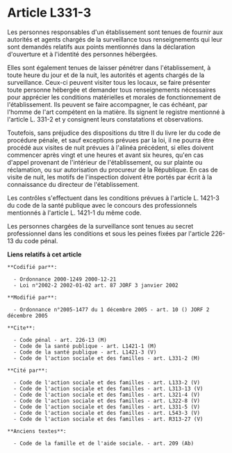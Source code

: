 # Article L331-3

Les personnes responsables d'un établissement sont tenues de fournir aux autorités et agents chargés de la surveillance tous
renseignements qui leur sont demandés relatifs aux points mentionnés dans la déclaration d'ouverture et à l'identité des
personnes hébergées.

Elles sont également tenues de laisser pénétrer dans l'établissement, à toute heure du jour et de la nuit, les autorités et
agents chargés de la surveillance. Ceux-ci peuvent visiter tous les locaux, se faire présenter toute personne hébergée et
demander tous renseignements nécessaires pour apprécier les conditions matérielles et morales de fonctionnement de
l'établissement. Ils peuvent se faire accompagner, le cas échéant, par l'homme de l'art compétent en la matière. Ils signent
le registre mentionné à l'article L. 331-2 et y consignent leurs constatations et observations.

Toutefois, sans préjudice des dispositions du titre II du livre Ier du code de procédure pénale, et sauf exceptions prévues
par la loi, il ne pourra être procédé aux visites de nuit prévues à l'alinéa précédent, si elles doivent commencer après
vingt et une heures et avant six heures, qu'en cas d'appel provenant de l'intérieur de l'établissement, ou sur plainte ou
réclamation, ou sur autorisation du procureur de la République. En cas de visite de nuit, les motifs de l'inspection doivent
être portés par écrit à la connaissance du directeur de l'établissement.

Les contrôles s'effectuent dans les conditions prévues à l'article L. 1421-3 du code de la santé publique avec le concours
des professionnels mentionnés à l'article L. 1421-1 du même code.

Les personnes chargées de la surveillance sont tenues au secret professionnel dans les conditions et sous les peines fixées
par l'article 226-13 du code pénal.

**Liens relatifs à cet article**

	**Codifié par**:

	  - Ordonnance 2000-1249 2000-12-21
	  - Loi n°2002-2 2002-01-02 art. 87 JORF 3 janvier 2002

	**Modifié par**:

	  - Ordonnance n°2005-1477 du 1 décembre 2005 - art. 10 () JORF 2 décembre 2005

	**Cite**:

	  - Code pénal - art. 226-13 (M)
	  - Code de la santé publique - art. L1421-1 (M)
	  - Code de la santé publique - art. L1421-3 (V)
	  - Code de l'action sociale et des familles - art. L331-2 (M)

	**Cité par**:

	  - Code de l'action sociale et des familles - art. L133-2 (V)
	  - Code de l'action sociale et des familles - art. L313-13 (V)
	  - Code de l'action sociale et des familles - art. L321-4 (V)
	  - Code de l'action sociale et des familles - art. L322-8 (V)
	  - Code de l'action sociale et des familles - art. L331-5 (V)
	  - Code de l'action sociale et des familles - art. L543-3 (V)
	  - Code de l'action sociale et des familles - art. R313-27 (V)

	**Anciens textes**:

	  - Code de la famille et de l'aide sociale. - art. 209 (Ab)
